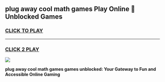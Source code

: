 
## plug away cool math games Play Online 👋 Unblocked Games
<h3>
<a href="https://news.freeplayer.one?title=plug_away_cool_math_games&ref=17CMG">CLICK TO PLAY</a></h3>
<hr>

<h3>
<a href="https://news.freeplayer.one?title=plug_away_cool_math_games&ref=17CMG">CLICK 2 PLAY</a>
  
</h3>

<a href="https://news.freeplayer.one?title=plug_away_cool_math_games&ref=17CMG/"><img src="https://clearcache.store/games.png"></a>


**plug away cool math games games unblocked: Your Gateway to Fun and Accessible Online Gaming**

